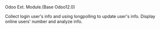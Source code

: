 Odoo Ext. Module.(Base Odoo12.0)

Collect login user's info and using longpolling to update user's info.
Display online users' number and analyze info.
